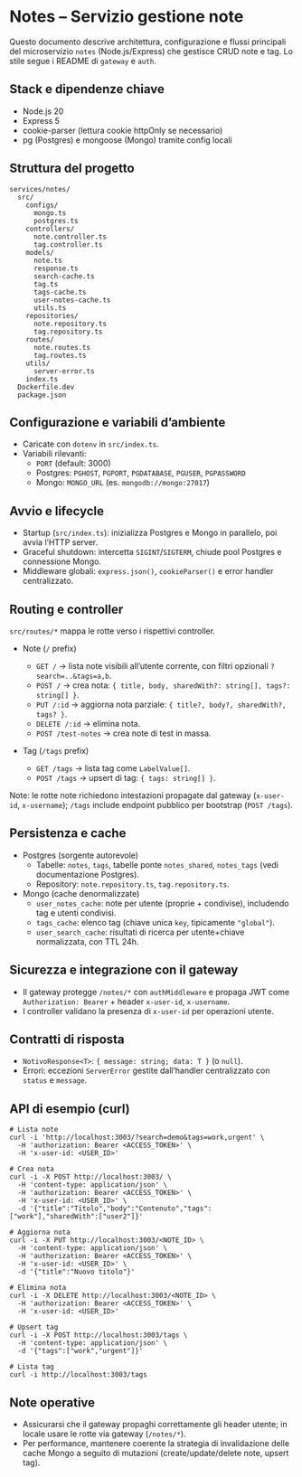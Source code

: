 # Notes – Servizio gestione note

Questo documento descrive architettura, configurazione e flussi principali del microservizio `notes` (Node.js/Express) che gestisce CRUD note e tag. Lo stile segue i README di `gateway` e `auth`.

## Stack e dipendenze chiave
- Node.js 20
- Express 5
- cookie-parser (lettura cookie httpOnly se necessario)
- pg (Postgres) e mongoose (Mongo) tramite config locali

## Struttura del progetto
```
services/notes/
  src/
    configs/
      mongo.ts
      postgres.ts
    controllers/
      note.controller.ts
      tag.controller.ts
    models/
      note.ts
      response.ts
      search-cache.ts
      tag.ts
      tags-cache.ts
      user-notes-cache.ts
      utils.ts
    repositories/
      note.repository.ts
      tag.repository.ts
    routes/
      note.routes.ts
      tag.routes.ts
    utils/
      server-error.ts
    index.ts
  Dockerfile.dev
  package.json
```

## Configurazione e variabili d’ambiente
- Caricate con `dotenv` in `src/index.ts`.
- Variabili rilevanti:
  - `PORT` (default: 3000)
  - Postgres: `PGHOST`, `PGPORT`, `PGDATABASE`, `PGUSER`, `PGPASSWORD`
  - Mongo: `MONGO_URL` (es. `mongodb://mongo:27017`)

## Avvio e lifecycle
- Startup (`src/index.ts`): inizializza Postgres e Mongo in parallelo, poi avvia l’HTTP server.
- Graceful shutdown: intercetta `SIGINT`/`SIGTERM`, chiude pool Postgres e connessione Mongo.
- Middleware globali: `express.json()`, `cookieParser()` e error handler centralizzato.

## Routing e controller
`src/routes/*` mappa le rotte verso i rispettivi controller.

- Note (`/` prefix)
  - `GET /` → lista note visibili all’utente corrente, con filtri opzionali `?search=..&tags=a,b`.
  - `POST /` → crea nota: `{ title, body, sharedWith?: string[], tags?: string[] }`.
  - `PUT /:id` → aggiorna nota parziale: `{ title?, body?, sharedWith?, tags? }`.
  - `DELETE /:id` → elimina nota.
  - `POST /test-notes` → crea note di test in massa.

- Tag (`/tags` prefix)
  - `GET /tags` → lista tag come `LabelValue[]`.
  - `POST /tags` → upsert di tag: `{ tags: string[] }`.

Note: le rotte note richiedono intestazioni propagate dal gateway (`x-user-id`, `x-username`); `/tags` include endpoint pubblico per bootstrap (`POST /tags`).

## Persistenza e cache
- Postgres (sorgente autorevole)
  - Tabelle: `notes`, `tags`, tabelle ponte `notes_shared`, `notes_tags` (vedi documentazione Postgres).
  - Repository: `note.repository.ts`, `tag.repository.ts`.
- Mongo (cache denormalizzate)
  - `user_notes_cache`: note per utente (proprie + condivise), includendo tag e utenti condivisi.
  - `tags_cache`: elenco tag (chiave unica `key`, tipicamente `"global"`).
  - `user_search_cache`: risultati di ricerca per utente+chiave normalizzata, con TTL 24h.

## Sicurezza e integrazione con il gateway
- Il gateway protegge `/notes/*` con `authMiddleware` e propaga JWT come `Authorization: Bearer` + header `x-user-id`, `x-username`.
- I controller validano la presenza di `x-user-id` per operazioni utente.

## Contratti di risposta
- `NotivoResponse<T>`: `{ message: string; data: T }` (o `null`).
- Errori: eccezioni `ServerError` gestite dall’handler centralizzato con `status` e `message`.

## API di esempio (curl)
```
# Lista note
curl -i 'http://localhost:3003/?search=demo&tags=work,urgent' \
  -H 'authorization: Bearer <ACCESS_TOKEN>' \
  -H 'x-user-id: <USER_ID>'

# Crea nota
curl -i -X POST http://localhost:3003/ \
  -H 'content-type: application/json' \
  -H 'authorization: Bearer <ACCESS_TOKEN>' \
  -H 'x-user-id: <USER_ID>' \
  -d '{"title":"Titolo","body":"Contenuto","tags":["work"],"sharedWith":["user2"]}'

# Aggiorna nota
curl -i -X PUT http://localhost:3003/<NOTE_ID> \
  -H 'content-type: application/json' \
  -H 'authorization: Bearer <ACCESS_TOKEN>' \
  -H 'x-user-id: <USER_ID>' \
  -d '{"title":"Nuovo titolo"}'

# Elimina nota
curl -i -X DELETE http://localhost:3003/<NOTE_ID> \
  -H 'authorization: Bearer <ACCESS_TOKEN>' \
  -H 'x-user-id: <USER_ID>'

# Upsert tag
curl -i -X POST http://localhost:3003/tags \
  -H 'content-type: application/json' \
  -d '{"tags":["work","urgent"]}'

# Lista tag
curl -i http://localhost:3003/tags
```

## Note operative
- Assicurarsi che il gateway propaghi correttamente gli header utente; in locale usare le rotte via gateway (`/notes/*`).
- Per performance, mantenere coerente la strategia di invalidazione delle cache Mongo a seguito di mutazioni (create/update/delete note, upsert tag).
